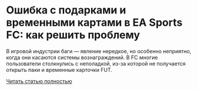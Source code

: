 # Ошибка с подарками и временными картами в EA Sports FC: как решить проблему



В игровой индустрии баги — явление нередкое, но особенно неприятно, когда они касаются системы вознаграждений. В FC многие пользователи столкнулись с неполадкой, из-за которой не получается открыть паки и временные карточки FUT.

[Читать статью полностью](https://xyberbara.com/gaming/ea-sports-fc-fut/)
